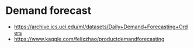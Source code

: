 # Demand forecast
* https://archive.ics.uci.edu/ml/datasets/Daily+Demand+Forecasting+Orders
* https://www.kaggle.com/felixzhao/productdemandforecasting 
